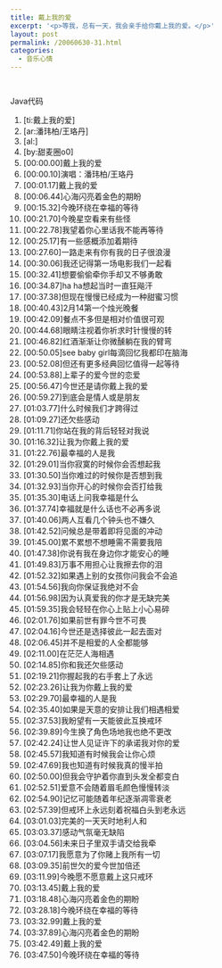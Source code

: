 ```yaml
---
title: 戴上我的爱
excerpt: '<p>等我，总有一天，我会亲手给你戴上我的爱。</p>'
layout: post
permalink: /20060630-31.html
categories:
  - 音乐心情
---
```

` `

<div class="codeText">
  <div class="codeHead">
    Java代码
  </div>
  
  <ol class="dp-j">
    <li class="alt">
      <span>[ti:戴上我的爱] &nbsp;&nbsp;</span>
    </li>
    <li class="alt">
      <span>[ar:潘玮柏/王珞丹] &nbsp;&nbsp;</span>
    </li>
    <li class="">
      <span>[al:] &nbsp;&nbsp;</span>
    </li>
    <li class="alt">
      <span>[by:甜麦圈o0]&nbsp; &nbsp;&nbsp;</span>
    </li>
    <li class="">
      <span>[</span><span class="number">00</span><span>:</span><span class="number">00.00</span><span>]戴上我的爱 &nbsp;&nbsp;</span>
    </li>
    <li class="alt">
      <span>[</span><span class="number">00</span><span>:</span><span class="number">00.10</span><span>]演唱：潘玮柏/王珞丹 &nbsp;&nbsp;</span>
    </li>
    <li class="">
      <span>[</span><span class="number">00</span><span>:</span><span class="number">01.17</span><span>]戴上我的爱 &nbsp;&nbsp;</span>
    </li>
    <li class="alt">
      <span>[</span><span class="number">00</span><span>:</span><span class="number">06.44</span><span>]心海闪亮着金色的期盼 &nbsp;&nbsp;</span>
    </li>
    <li class="">
      <span>[</span><span class="number">00</span><span>:</span><span class="number">15.32</span><span>]今晚环绕在幸福的等待 &nbsp;&nbsp;</span>
    </li>
    <li class="alt">
      <span>[</span><span class="number">00</span><span>:</span><span class="number">21.70</span><span>]今晚星空看来有些怪 &nbsp;&nbsp;</span>
    </li>
    <li class="">
      <span>[</span><span class="number">00</span><span>:</span><span class="number">22.78</span><span>]我望着你心里话我不能再等待 &nbsp;&nbsp;</span>
    </li>
    <li class="alt">
      <span>[</span><span class="number">00</span><span>:</span><span class="number">25.17</span><span>]有一些感概添加着期待 &nbsp;&nbsp;</span>
    </li>
    <li class="">
      <span>[</span><span class="number">00</span><span>:</span><span class="number">27.60</span><span>]一路走来有你有我的日子很浪漫 &nbsp;&nbsp;</span>
    </li>
    <li class="alt">
      <span>[</span><span class="number">00</span><span>:</span><span class="number">30.06</span><span>]我还记得第一场电影我们一起看 &nbsp;&nbsp;</span>
    </li>
    <li class="">
      <span>[</span><span class="number">00</span><span>:</span><span class="number">32.41</span><span>]想要偷偷牵你手却又不够勇敢 &nbsp;&nbsp;</span>
    </li>
    <li class="alt">
      <span>[</span><span class="number">00</span><span>:</span><span class="number">34.87</span><span>]ha&nbsp;ha想起当时一直狂飚汗 &nbsp;&nbsp;</span>
    </li>
    <li class="">
      <span>[</span><span class="number">00</span><span>:</span><span class="number">37.38</span><span>]但现在慢慢已经成为一种甜蜜习惯 &nbsp;&nbsp;</span>
    </li>
    <li class="alt">
      <span>[</span><span class="number">00</span><span>:</span><span class="number">40.43</span><span>]</span><span class="number">2</span><span>月</span><span class="number">14</span><span>第一个烛光晚餐 &nbsp;&nbsp;</span>
    </li>
    <li class="">
      <span>[</span><span class="number">00</span><span>:</span><span class="number">42.09</span><span>]餐点不多但是相对价值很可观 &nbsp;&nbsp;</span>
    </li>
    <li class="alt">
      <span>[</span><span class="number">00</span><span>:</span><span class="number">44.68</span><span>]眼睛注视着你祈求时针慢慢的转 &nbsp;&nbsp;</span>
    </li>
    <li class="">
      <span>[</span><span class="number">00</span><span>:</span><span class="number">46.82</span><span>]红酒渐渐让你微醺躺在我的臂弯 &nbsp;&nbsp;</span>
    </li>
    <li class="alt">
      <span>[</span><span class="number">00</span><span>:</span><span class="number">50.05</span><span>]see&nbsp;baby&nbsp;girl每滴回忆我都印在脑海 &nbsp;&nbsp;</span>
    </li>
    <li class="">
      <span>[</span><span class="number">00</span><span>:</span><span class="number">52.08</span><span>]但还有更多经典回忆值得一起等待 &nbsp;&nbsp;</span>
    </li>
    <li class="alt">
      <span>[</span><span class="number">00</span><span>:</span><span class="number">53.88</span><span>]上辈子的爱今世的恋爱 &nbsp;&nbsp;</span>
    </li>
    <li class="">
      <span>[</span><span class="number">00</span><span>:</span><span class="number">56.47</span><span>]今世还是请你戴上我的爱 &nbsp;&nbsp;</span>
    </li>
    <li class="alt">
      <span>[</span><span class="number">00</span><span>:</span><span class="number">59.27</span><span>]到底会是情人或是朋友 &nbsp;&nbsp;</span>
    </li>
    <li class="">
      <span>[</span><span class="number">01</span><span>:</span><span class="number">03.77</span><span>]什么时候我们才跨得过 &nbsp;&nbsp;</span>
    </li>
    <li class="alt">
      <span>[</span><span class="number">01</span><span>:</span><span class="number">09.27</span><span>]还欠些感动 &nbsp;&nbsp;</span>
    </li>
    <li class="">
      <span>[</span><span class="number">01</span><span>:</span><span class="number">11.71</span><span>]你站在我的背后轻轻对我说 &nbsp;&nbsp;</span>
    </li>
    <li class="alt">
      <span>[</span><span class="number">01</span><span>:</span><span class="number">16.32</span><span>]让我为你戴上我的爱 &nbsp;&nbsp;</span>
    </li>
    <li class="">
      <span>[</span><span class="number">01</span><span>:</span><span class="number">22.76</span><span>]最幸福的人是我 &nbsp;&nbsp;</span>
    </li>
    <li class="alt">
      <span>[</span><span class="number">01</span><span>:</span><span class="number">29.01</span><span>]当你寂寞的时候你会否想起我 &nbsp;&nbsp;</span>
    </li>
    <li class="">
      <span>[</span><span class="number">01</span><span>:</span><span class="number">30.50</span><span>]当你难过的时候你是否想到我 &nbsp;&nbsp;</span>
    </li>
    <li class="alt">
      <span>[</span><span class="number">01</span><span>:</span><span class="number">32.93</span><span>]当你开心的时候你会否打给我 &nbsp;&nbsp;</span>
    </li>
    <li class="">
      <span>[</span><span class="number">01</span><span>:</span><span class="number">35.30</span><span>]电话上问我幸福是什么 &nbsp;&nbsp;</span>
    </li>
    <li class="alt">
      <span>[</span><span class="number">01</span><span>:</span><span class="number">37.74</span><span>]幸福就是什么话也不必再多说 &nbsp;&nbsp;</span>
    </li>
    <li class="">
      <span>[</span><span class="number">01</span><span>:</span><span class="number">40.06</span><span>]两人互看几个钟头也不嫌久 &nbsp;&nbsp;</span>
    </li>
    <li class="alt">
      <span>[</span><span class="number">01</span><span>:</span><span class="number">42.52</span><span>]问候总是带着即将见面的冲动 &nbsp;&nbsp;</span>
    </li>
    <li class="">
      <span>[</span><span class="number">01</span><span>:</span><span class="number">45.00</span><span>]累不累想不想睡需不需要我陪 &nbsp;&nbsp;</span>
    </li>
    <li class="alt">
      <span>[</span><span class="number">01</span><span>:</span><span class="number">47.38</span><span>]你说有我在身边你才能安心的睡 &nbsp;&nbsp;</span>
    </li>
    <li class="">
      <span>[</span><span class="number">01</span><span>:</span><span class="number">49.83</span><span>]万事不用担心让我擦去你的泪 &nbsp;&nbsp;</span>
    </li>
    <li class="alt">
      <span>[</span><span class="number">01</span><span>:</span><span class="number">52.32</span><span>]如果遇上别的女孩你问我会不会追 &nbsp;&nbsp;</span>
    </li>
    <li class="">
      <span>[</span><span class="number">01</span><span>:</span><span class="number">54.56</span><span>]我向你保证我绝对不会 &nbsp;&nbsp;</span>
    </li>
    <li class="alt">
      <span>[</span><span class="number">01</span><span>:</span><span class="number">56.98</span><span>]因为认真爱我的你才是无缺完美 &nbsp;&nbsp;</span>
    </li>
    <li class="">
      <span>[</span><span class="number">01</span><span>:</span><span class="number">59.35</span><span>]我会轻轻在你心上贴上小心易碎 &nbsp;&nbsp;</span>
    </li>
    <li class="alt">
      <span>[</span><span class="number">02</span><span>:</span><span class="number">01.76</span><span>]如果前世有罪今世不可畏 &nbsp;&nbsp;</span>
    </li>
    <li class="">
      <span>[</span><span class="number">02</span><span>:</span><span class="number">04.16</span><span>]今世还是选择彼此一起去面对 &nbsp;&nbsp;</span>
    </li>
    <li class="alt">
      <span>[</span><span class="number">02</span><span>:</span><span class="number">06.45</span><span>]并不是相爱的人全都能够 &nbsp;&nbsp;</span>
    </li>
    <li class="">
      <span>[</span><span class="number">02</span><span>:</span><span class="number">11.00</span><span>]在茫茫人海相遇 &nbsp;&nbsp;</span>
    </li>
    <li class="alt">
      <span>[</span><span class="number">02</span><span>:</span><span class="number">14.85</span><span>]你和我还欠些感动 &nbsp;&nbsp;</span>
    </li>
    <li class="">
      <span>[</span><span class="number">02</span><span>:</span><span class="number">19.21</span><span>]你握起我的右手套上了永远 &nbsp;&nbsp;</span>
    </li>
    <li class="alt">
      <span>[</span><span class="number">02</span><span>:</span><span class="number">23.26</span><span>]让我为你戴上我的爱 &nbsp;&nbsp;</span>
    </li>
    <li class="">
      <span>[</span><span class="number">02</span><span>:</span><span class="number">29.70</span><span>]最幸福的人是我 &nbsp;&nbsp;</span>
    </li>
    <li class="alt">
      <span>[</span><span class="number">02</span><span>:</span><span class="number">35.40</span><span>]如果是天意的安排让我们相遇相爱 &nbsp;&nbsp;</span>
    </li>
    <li class="">
      <span>[</span><span class="number">02</span><span>:</span><span class="number">37.53</span><span>]我盼望有一天能彼此互换戒环 &nbsp;&nbsp;</span>
    </li>
    <li class="alt">
      <span>[</span><span class="number">02</span><span>:</span><span class="number">39.89</span><span>]今生换了角色场地我也绝不更改 &nbsp;&nbsp;</span>
    </li>
    <li class="">
      <span>[</span><span class="number">02</span><span>:</span><span class="number">42.24</span><span>]让世人见证许下的承诺我对你的爱 &nbsp;&nbsp;</span>
    </li>
    <li class="alt">
      <span>[</span><span class="number">02</span><span>:</span><span class="number">45.57</span><span>]我知道有时候我会让你心烦 &nbsp;&nbsp;</span>
    </li>
    <li class="">
      <span>[</span><span class="number">02</span><span>:</span><span class="number">47.69</span><span>]我也知道有时候我真的慢半拍 &nbsp;&nbsp;</span>
    </li>
    <li class="alt">
      <span>[</span><span class="number">02</span><span>:</span><span class="number">50.00</span><span>]但我会守护着你直到头发全都变白 &nbsp;&nbsp;</span>
    </li>
    <li class="">
      <span>[</span><span class="number">02</span><span>:</span><span class="number">52.51</span><span>]爱意不会随着眉毛颜色慢慢转淡 &nbsp;&nbsp;</span>
    </li>
    <li class="alt">
      <span>[</span><span class="number">02</span><span>:</span><span class="number">54.90</span><span>]记忆可能随着年纪逐渐凋零衰老 &nbsp;&nbsp;</span>
    </li>
    <li class="">
      <span>[</span><span class="number">02</span><span>:</span><span class="number">57.39</span><span>]但戒环上永远刻着祝福白头到老永远 &nbsp;&nbsp;</span>
    </li>
    <li class="alt">
      <span>[</span><span class="number">03</span><span>:</span><span class="number">01.03</span><span>]完美的一天天时地利人和 &nbsp;&nbsp;</span>
    </li>
    <li class="">
      <span>[</span><span class="number">03</span><span>:</span><span class="number">03.37</span><span>]感动气氛毫无缺陷 &nbsp;&nbsp;</span>
    </li>
    <li class="alt">
      <span>[</span><span class="number">03</span><span>:</span><span class="number">04.56</span><span>]未来日子里双手请交给我牵 &nbsp;&nbsp;</span>
    </li>
    <li class="">
      <span>[</span><span class="number">03</span><span>:</span><span class="number">07.17</span><span>]我愿意为了你赌上我所有一切 &nbsp;&nbsp;</span>
    </li>
    <li class="alt">
      <span>[</span><span class="number">03</span><span>:</span><span class="number">09.35</span><span>]前世欠的爱今世加倍还 &nbsp;&nbsp;</span>
    </li>
    <li class="">
      <span>[</span><span class="number">03</span><span>:</span><span class="number">11.99</span><span>]今晚愿不愿意戴上这只戒环 &nbsp;&nbsp;</span>
    </li>
    <li class="alt">
      <span>[</span><span class="number">03</span><span>:</span><span class="number">13.45</span><span>]戴上我的爱 &nbsp;&nbsp;</span>
    </li>
    <li class="">
      <span>[</span><span class="number">03</span><span>:</span><span class="number">18.48</span><span>]心海闪亮着金色的期盼 &nbsp;&nbsp;</span>
    </li>
    <li class="alt">
      <span>[</span><span class="number">03</span><span>:</span><span class="number">28.18</span><span>]今晚环绕在幸福的等待 &nbsp;&nbsp;</span>
    </li>
    <li class="">
      <span>[</span><span class="number">03</span><span>:</span><span class="number">32.99</span><span>]戴上我的爱 &nbsp;&nbsp;</span>
    </li>
    <li class="alt">
      <span>[</span><span class="number">03</span><span>:</span><span class="number">37.89</span><span>]心海闪亮着金色的期盼 &nbsp;&nbsp;</span>
    </li>
    <li class="">
      <span>[</span><span class="number">03</span><span>:</span><span class="number">42.49</span><span>]戴上我的爱 &nbsp;&nbsp;</span>
    </li>
    <li class="alt">
      <span>[</span><span class="number">03</span><span>:</span><span class="number">47.50</span><span>]今晚环绕在幸福的等待 &nbsp;&nbsp;</span>
    </li>
  </ol>
</div>